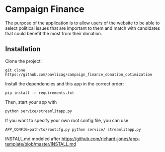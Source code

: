 # Campaign Finance 

The purpose of the application is to allow users of the website to be able to select political issues that are important to them and match with candidates that could benefit the most from their donation.   

## Installation 

  

Clone the project: 
  
    git clone https://github.com/pavlicag/campaign_finance_donation_optimization 




Install the dependencies and this app in the correct order: 

  

    pip install -r requirements.txt 


  

Then, start your app with 

  

    python service/streamlitapp.py 

  

If you want to specify your own root config file, you can use 

  

    APP_CONFIG=path/to/rootcfg.py python service/ streamlitapp.py
    
    
    
INSTALL.md modeled after 
https://github.com/richard-jones/app-template/blob/master/INSTALL.md 
